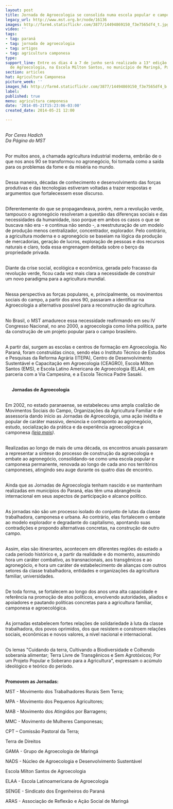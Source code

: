 ```yaml
---
layout: post
title: Jornada de Agroecologia se consolida numa escola popular e camponesa
legacy_url: http://www.mst.org.br/node/16136
images: http://farm4.staticflickr.com/3877/14494869150_f3e7565df4_t.jpg
video: ''
tags:
- tag: paraná
- tag: jornada de agroecologia
- tag: artigos
- tag: agricultura camponesa
type: 
support_line: Entre os dias 4 a 7 de junho será realizado a 13° edição da Jornada
  de Agroecologia, na Escola Milton Santos, no município de Maringá, Paraná.
section: articles
hat: Agricultura Camponesa
picture_week: ''
images_hd: http://farm4.staticflickr.com/3877/14494869150_f3e7565df4_b.jpg
label: 
published: true
menu: agricultura camponesa
date: '2014-05-21T15:23:06-03:00'
created_date: 2014-05-21 12:00

---
```

<p><br />
<em>Por Ceres Hadich<br />
Da P&aacute;gina do MST</em></p>

<p><br />
Por muitos anos, a chamada agricultura industrial moderna, embri&atilde;o de o que nos anos 90 se transformou no agroneg&oacute;cio, foi tomada como a sa&iacute;da para os problemas da fome e da mis&eacute;ria no mundo.</p>

<p><br />
Dessa maneira, d&eacute;cadas de conhecimento e desenvolvimento das for&ccedil;as produtivas e das tecnologias estiveram voltadas a trazer respostas e argumentos que fortalecessem esse discurso.</p>

<p><br />
Diferentemente do que se propagandeava, por&eacute;m, nem a revolu&ccedil;&atilde;o verde, tampouco o agroneg&oacute;cio resolveram a quest&atilde;o das diferen&ccedil;as sociais e das necessidades da humanidade, isso porque em ambos os casos o que se buscava n&atilde;o era - e continua n&atilde;o sendo -, a reestrutura&ccedil;&atilde;o de um modelo de produ&ccedil;&atilde;o menos centralizador, concentrador, explorador. Pelo contr&aacute;rio, a agricultura moderna e o agroneg&oacute;cio se baseiam na l&oacute;gica da produ&ccedil;&atilde;o de mercadorias, gera&ccedil;&atilde;o de lucros, explora&ccedil;&atilde;o de pessoas e dos recursos naturais e claro, toda essa engrenagem deitada sobre o ber&ccedil;o da propriedade privada.</p>

<p><br />
<img alt="" src="http://www.antigo.mst.org.br/sites/default/files/gravida_jornada.jpg" style="float:right; margin:10px" />Diante da crise social, ecol&oacute;gica e econ&ocirc;mica, gerada pelo fracasso da revolu&ccedil;&atilde;o verde, ficou cada vez mais clara a necessidade de construir um novo paradigma para a agricultura mundial.</p>

<p><br />
Nessa perspectiva as for&ccedil;as populares, e, principalmente, os movimentos sociais do campo, a partir dos anos 90, passaram a identificar na Agroecologia a alternativa poss&iacute;vel para a reconstru&ccedil;&atilde;o da agricultura.</p>

<p><br />
No Brasil, o MST amadurece essa necessidade reafirmando em seu IV Congresso Nacional, no ano 2000, a agroecologia como linha pol&iacute;tica, parte da constru&ccedil;&atilde;o de um projeto popular para o campo brasileiro.</p>

<p><br />
A partir dai, surgem as escolas e centros de forma&ccedil;&atilde;o em Agroecologia. No Paran&aacute;, foram constru&iacute;das cinco, sendo elas o Instituto T&eacute;cnico de Estudos e Pesquisas da Reforma Agr&aacute;ria (ITEPA), Centro de Desenvolvimento Sustent&aacute;vel e Capacita&ccedil;&atilde;o em Agroecologia (CEAGRO), Escola Milton Santos (EMS), e Escola Latino Americana de Agroecologia (ELAA), em parceria com a Via Campesina, e a Escola T&eacute;cnica Padre Sasaki.</p>

<p><img alt="" src="http://www.antigo.mst.org.br/sites/default/files/12jornada_agroecologia_II.jpg" style="float:left; margin:10px" /><br />
<strong>Jornadas de Agroecologia&nbsp;</strong></p>

<p><br />
Em 2002, no estado paranaense, se estabeleceu uma ampla coaliz&atilde;o de Movimentos Sociais do Campo, Organiza&ccedil;&otilde;es da Agricultura Familiar e de assessoria dando in&iacute;cio as Jornadas de Agroecologia, uma a&ccedil;&atilde;o in&eacute;dita e popular de car&aacute;ter massivo, den&uacute;ncia e contraponto ao agroneg&oacute;cio, estudo, socializa&ccedil;&atilde;o da pr&aacute;tica e da experi&ecirc;ncia agroecol&oacute;gica e camponesa <em>(</em><a href="http://www.jornadaagroecologia.com.br/"><em>leia mais</em></a><em>)</em>.</p>

<p><br />
Realizadas ao longo de mais de uma d&eacute;cada, os encontros anuais passaram a representar a s&iacute;ntese do processo de constru&ccedil;&atilde;o da agroecologia e embate ao agroneg&oacute;cio, consolidando-se como uma escola popular e camponesa permanente, renovada ao longo de cada ano nos territ&oacute;rios camponeses, atingindo seu auge durante os quatro dias de encontro.</p>

<p><br />
Ainda que as Jornadas de Agroecologia tenham nascido e se mantenham realizadas em munic&iacute;pios do Paran&aacute;, elas t&ecirc;m uma abrang&ecirc;ncia internacional em seus aspectos de participa&ccedil;&atilde;o e alcance pol&iacute;tico.</p>

<p><br />
As jornadas n&atilde;o s&atilde;o um processo isolado do conjunto de lutas da classe trabalhadora, camponesa e urbana. Ao contr&aacute;rio, elas fortalecem o embate ao modelo explorador e degradante do capitalismo, apontando suas contradi&ccedil;&otilde;es e propondo alternativas concretas, na constru&ccedil;&atilde;o de outro campo.</p>

<p><br />
Assim, elas s&atilde;o itinerantes, acontecem em diferentes regi&otilde;es do estado a cada per&iacute;odo hist&oacute;rico e, a partir da realidade e do momento, assumindo hora um car&aacute;ter combativo, as transnacionais, aos transg&ecirc;nicos e ao agroneg&oacute;cio, e hora um car&aacute;ter de estabelecimento de alian&ccedil;as com outros setores da classe trabalhadora, entidades e organiza&ccedil;&otilde;es da agricultura familiar, universidades.</p>

<p><br />
De toda forma, se fortalecem ao longo dos anos uma alta capacidade e refer&ecirc;ncia na promo&ccedil;&atilde;o de atos pol&iacute;ticos, envolvendo autoridades, aliados e apoiadores e pautando pol&iacute;ticas concretas para a agricultura familiar, camponesa e agroecol&oacute;gica.</p>

<p><br />
As jornadas estabelecem fortes rela&ccedil;&otilde;es de solidariedade &agrave; luta da classe trabalhadora, dos povos oprimidos, dos que resistem e constroem rela&ccedil;&otilde;es sociais, econ&ocirc;micas e novos valores, a n&iacute;vel nacional e internacional.</p>

<p><br />
Os lemas &quot;Cuidando da terra, Cultivando a Biodiversidade e Colhendo soberania alimentar; Terra Livre de Transg&ecirc;nicos e Sem Agrot&oacute;xicos; Por um Projeto Popular e Soberano para a Agricultura&quot;, expressam o ac&uacute;mulo ideol&oacute;gico e te&oacute;rico do per&iacute;odo.</p>

<p><br />
<strong>Promovem as Jornadas:</strong></p>

<p>MST - Movimento dos Trabalhadores Rurais Sem Terra;</p>

<p>MPA - Movimento dos Pequenos Agricultores;</p>

<p>MAB - Movimento dos Atingidos por Barragens;</p>

<p>MMC - Movimento de Mulheres Camponesas;</p>

<p>CPT &ndash; Comiss&atilde;o Pastoral da Terra;</p>

<p>Terra de Direitos</p>

<p>GAMA - Grupo de Agroecologia de Maring&aacute;</p>

<p>NADS - N&uacute;cleo de Agroecologia e Desenvolvimento Sustent&aacute;vel</p>

<p>Escola Milton Santos de Agroecologia</p>

<p>ELAA - Escola Latinoamericana de Agroecologia</p>

<p>SENGE - Sindicato dos Engenheiros do Paran&aacute;</p>

<p>ARAS - Associa&ccedil;&atilde;o de Reflex&atilde;o e A&ccedil;&atilde;o Social de Maring&aacute;</p>

<p>&nbsp;</p>

<p>&nbsp;</p>
